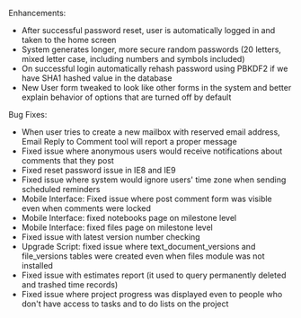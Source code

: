 Enhancements:

* After successful password reset, user is automatically logged in and taken to the home screen
* System generates longer, more secure random passwords (20 letters, mixed letter case, including numbers and symbols included)
* On successful login automatically rehash password using PBKDF2 if we have SHA1 hashed value in the database
* New User form tweaked to look like other forms in the system and better explain behavior of options that are turned off by default

Bug Fixes:

* When user tries to create a new mailbox with reserved email address, Email Reply to Comment tool will report a proper message
* Fixed issue where anonymous users would receive notifications about comments that they post
* Fixed reset password issue in IE8 and IE9
* Fixed issue where system would ignore users' time zone when sending scheduled reminders
* Mobile Interface: Fixed issue where post comment form was visible even when comments were locked
* Mobile Interface: fixed notebooks page on milestone level
* Mobile Interface: fixed files page on milestone level
* Fixed issue with latest version number checking
* Upgrade Script: fixed issue where text_document_versions and file_versions tables were created even when files module was not installed
* Fixed issue with estimates report (it used to query permanently deleted and trashed time records)
* Fixed issue where project progress was displayed even to people who don't have access to tasks and to do lists on the project